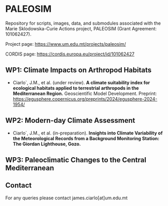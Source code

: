 # PALEOSIM

Repository for scripts, images, data, and submodules associated with the Marie Sklodowska-Curie Actions project, PALEOSIM (Grant Agreement: 101062427). 

Project page: https://www.um.edu.mt/projects/paleosim/

CORDIS page: https://cordis.europa.eu/project/id/101062427

## WP1: Climate Impacts on Arthropod Habitats

- Ciarlo`, J.M., et al. (under review). **A climate suitability index for ecological habitats applied to terrestrial arthropods in the Mediterranean Region.** Geoscientific Model Development. Preprint: https://egusphere.copernicus.org/preprints/2024/egusphere-2024-1954/


## WP2: Modern-day Climate Assessment

- Ciarlo`, J.M., et al. (in-preparation). **Insights into Climate Variability of the Meteorological Records from a Background Monitoring Station: The Giordan Lighthouse, Gozo.**


## WP3: Paleoclimatic Changes to the Central Mediterranean


## Contact
For any queries please contact james.ciarlo[at]um.edu.mt
